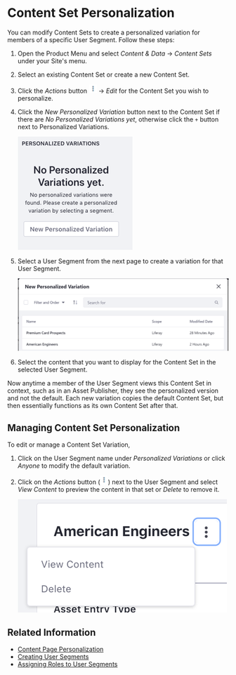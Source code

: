 # Content Set Personalization

You can modify Content Sets to create a personalized variation for members of a specific User Segment. Follow these steps:

1. Open the Product Menu and select _Content & Data_ &rarr; _Content Sets_ under your Site's menu.
1. Select an existing Content Set or create a new Content Set<!-- Link required -->.
1. Click the _Actions_ button ![Actions](../../../images/icon-actions.png) &rarr; _Edit_ for the Content Set you wish to personalize.
1. Click the _New Personalized Variation_ button next to the Content Set if there are _No Personalized Variations yet_, otherwise click the `+` button next to Personalized Variations.

    ![Create a new Personalized Variation.](./content-set-personalization/images/01.png)

1. Select a User Segment from the next page to create a variation for that User Segment.

    ![Select a User Segment to create a variation for it.](./content-set-personalization/images/02.png)

1. Select the content that you want to display for the Content Set in the selected User Segment.

Now anytime a member of the User Segment views this Content Set in context, such as in an Asset Publisher, they see the personalized version and not the default. Each new variation copies the default Content Set, but then essentially functions as its own Content Set after that.

## Managing Content Set Personalization

To edit or manage a Content Set Variation,

1. Click on the User Segment name under _Personalized Variations_ or click _Anyone_ to modify the default variation.
1. Click on the _Actions_ button (![Actions](../../../images/icon-actions.png)) next to the User Segment and select _View Content_ to preview the content in that set or _Delete_ to remove it.

    ![You can preview or delete a Personalized Variation from the Actions menu.](./content-set-personalization/images/03.png)

## Related Information

-   [Content Page Personalization](./content-page-personalization.md)
-   [Creating User Segments](../segmentation/creating-and-managing-user-segments.md)
-   [Assigning Roles to User Segments](../../../users-and-permissions/roles-and-permissions/assigning-roles-to-user-segments.md)
